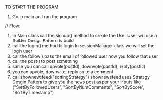TO START THE PROGRAM 
1. Go to main and run the program

// Flow:
1. In Main class call the signup() method to create the User
User will use a Builder Design Pattern  to build
2. call the login() method to login In sessionManager class
we will set the login user
3. call the follow() pass the email of followed user now you follow that user
4. call the post() to post something
5. same you can call upvote(postId), downvote(postId), reply(postId)
6. you can upvote, downvote, reply on to a comment
7. call shownewsfeed("sortingStrategy") shownewsfeed uses Strategy Desgin Pattern to give you the news post as per your inputs like ("SortByFollowedUsers", "SortByNumComments", "SortByScore", "SortByTimestamp")